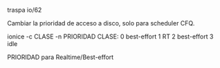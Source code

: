 traspa io/62

Cambiar la prioridad de acceso a disco, solo para scheduler CFQ.

ionice -c CLASE -n PRIORIDAD
  CLASE:
    0 best-effort
    1 RT
    2 best-effort
    3 idle

  PRIORIDAD para Realtime/Best-effort


